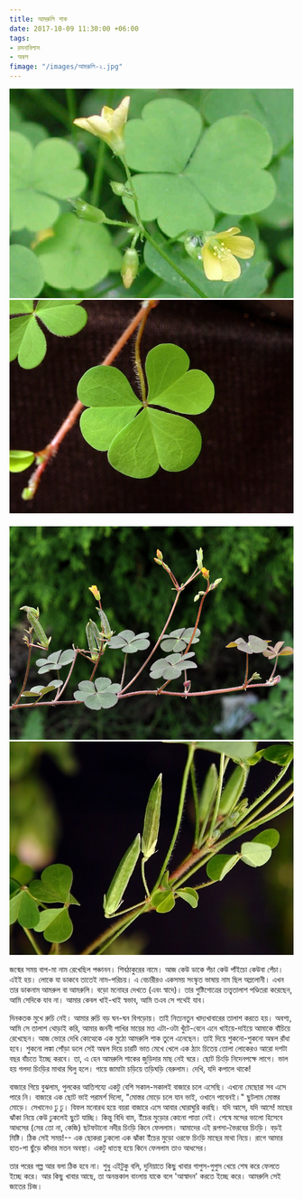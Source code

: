 ```yaml
---
title: আমরুলি শাক
date: 2017-10-09 11:30:00 +06:00
tags:
- রসনাবিলাস
- অম্বল
fimage: "/images/আমরুলি-২.jpg"
---
```


<div class="row">
    <div class="col-md-12">
        <div class="row" style="margin-bottom:20px;">
            <a href="/images/আমরুলি-১.jpg" data-toggle="lightbox" data-title="সপুষ্প আমরুলি" data-footer="ফুল্ল অম্ললোনী। বৈজ্ঞানিক নাম <i>Oxalis corniculata<i>।" data-gallery="আমরুলি" class="col-sm-6">
                <img src="/images/আমরুলি-১.jpg" class="img-fluid">
            </a>
            <a href="/images/আমরুলি-২.jpg" data-toggle="lightbox" data-title="আমরুলির পাতা" data-footer="আমরুলির পাতা। এই পাতা আর কচি  ডগাটুকুই খেতে সবচেয়ে ভাল। ছোটবেলায় মুঠো-মুঠো কচি আমরুলি তুলে নিয়ে ধুলোমাটিসুদ্ধোই ছাগলের মত চিবোতাম।" data-gallery="আমরুলি" class="col-sm-6">
                <img src="/images/আমরুলি-২.jpg" class="img-fluid">
            </a>
        </div>
        <div class="row">
            <a href="/images/আমরুলি-৩.jpg" data-toggle="lightbox" data-title="আমরুলির ফল" data-footer="ফলগুলো দেখতে ক্ষুদ্রকায় ঢেঁড়ষের মত। তিতকুটে স্বাদ। এই ফল বেছে ফেলে না দিলে অম্বল তেতো হয়ে যাবে। ফলঅলা শাক না আনাই বরং ভাল। ওদের বংশবৃদ্ধির জন্য ক্ষমাঘেন্না করে দেয়া উচিত।" data-gallery="আমরুলি" class="col-sm-6">
                <img src="/images/আমরুলি-৩.jpg" class="img-fluid">
            </a>
            <a href="/images/আমরুলি-৪.jpg" data-toggle="lightbox" data-title="(আবারও) আমরুলির ফল" data-footer="আবার ফল। বড়ই পাজি বস্তু। তাই দুবার করে চিনিয়ে দিলাম।" data-gallery="আমরুলি" class="col-sm-6">
                <img src="/images/আমরুলি-৪.jpg" class="img-fluid">
            </a>
        </div>
    </div>
</div>



জন্মের সময় বাপ-মা নাম রেখেছিল পঞ্চানন। শিবঠাকুরের নামে। আজ কেউ ডাকে পঁচা কেউ পাঁইচো কেউবা পেঁচা। এইই হয়। লোকে যা ডাকবে তাতেই নাম-পরিচয়। এ বেচারীরও একসময় সংস্কৃত ভাষায় নাম ছিল অম্ললোনী। এখন তার ডাকনাম আমরুল বা আমরুলি। বড়ো মনোহর দেখতে (এবং স্বাদে)। তার গুষ্টিগোত্রের তত্ত্বতালাশ পণ্ডিতরা করেছেন, আমি সেদিকে যাব না। আমার কেবল খাই-খাই স্বভাব, আমি তএব সে পথেই যাব।

দিনকতক মুখে রুচি নেই। আমার রুচি বড় ঘন-ঘন বিগড়োয়। তাই নিত্যনতুন খাদ্যখাবারের তালাশ করতে হয়। অবশ্য, আমি সে তালাশ থোড়াই করি, আমার জননী পাখির মায়ের মত এটা-ওটা খুঁটে-বেনে এনে খাইয়ে-দাইয়ে আমাকে বাঁচিয়ে রেখেছেন। আজ ভোরে দেখি কোত্থেকে এক মুঠো আমরুলি শাক তুলে এনেছেন। তাই দিয়ে শুকনো-শুকনো অম্বল রাঁধা হবে। শুকনো লঙ্কা পোঁড়া ডলে সেই অম্বল দিয়ে চারটি ভাত মেখে খেলে এক ঠ্যাং চিতেয় তোলা লোকেরও আরো দশটা বছর বাঁচতে ইচ্ছে করবে। তা, এ হেন আমরুলি শাকের জুড়িদার মাছ নেই ঘরে। ছোট চিংড়ি নিদেনপক্ষে লাগে। ভাল হয় গলদা চিংড়ির মাথার ঘিলু হলে। গায়ে জামাটা চড়িয়ে তড়িঘড়ি বেরুলাম। দেখি, যদি কপালে থাকে!

বাজারে গিয়ে বুঝলাম, পুলকের আতিশয্যে একটু বেশি সকাল-সকালই বাজারে চলে এসেছি। এখনো মেছোরা সব এসে পারে নি। বাজারে এক ছোট ভাই পরামর্শ দিলো, "মোস্তর মোড়ে চলে যান ভাই, ওখানে পাবেনই।" ছুটলাম মোস্তর মোড়ে। সেখানেও ঢু ঢু। বিফল মনোরথ হয়ে বয়রা বাজারে এসে আবার ঘোরাঘুরি করছি। যদি আসে, যদি আসে! মাছের ঝাঁকা নিয়ে কেউ ঢুকলেই ছুটে যাচ্ছি। কিন্তু বিধি বাম, ইঁচের মুড়োর কোনো পাত্তা নেই। শেষে মন্দের ভালো হিসেবে আধসের (সের তো না, কেজি) ছটফটানো নদীর চিংড়ি কিনে ফেললাম। আমাদের এই রূপসা-ভৈরবের চিংড়ি। বড়ই মিষ্টি। ঠিক সেই সময়!-- এক ছোকরা ঢুকলো এক ঝাঁকা ইঁচের মুড়ো ওরফে চিংড়ি মাছের মাথা নিয়ে। রাগে আমার হাত-পা ছুঁড়ে কাঁদার মতন অবস্থা। একটু ধাতস্থ হয়ে কিনে ফেললাম তাও আধসের। 

তার পরের গল্প আর বলা ঠিক হবে না। শুধু এইটুকু বলি, দুনিয়াতে কিছু খাবার গাপুস-গুপুস খেয়ে শেষ করে ফেলতে ইচ্ছে করে। আর কিছু খাবার আছে, তা অনন্তকাল বাংলায় যাকে বলে 'আস্বাদন' করতে ইচ্ছে করে।  আমরুলি সেই জাতের চিজ।